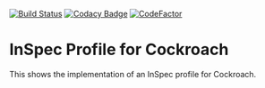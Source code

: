 [![Build Status](https://travis-ci.com/SpokeyWheeler/inspec-cockroach.svg?branch=master)](https://travis-ci.com/SpokeyWheeler/inspec-cockroach)
[![Codacy Badge](https://api.codacy.com/project/badge/Grade/74e8d4d3c53a4b54be77683c5c6c2995)](https://app.codacy.com/manual/Zinaida/inspec-cockroach?utm_source=github.com&utm_medium=referral&utm_content=SpokeyWheeler/inspec-cockroach&utm_campaign=Badge_Grade_Dashboard)
[![CodeFactor](https://www.codefactor.io/repository/github/spokeywheeler/inspec-cockroach/badge)](https://www.codefactor.io/repository/github/spokeywheeler/inspec-cockroach)

# InSpec Profile for Cockroach

This shows the implementation of an InSpec profile for Cockroach.
